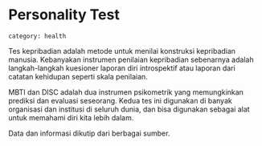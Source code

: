 # Personality Test
`category: health`

Tes kepribadian adalah metode untuk menilai konstruksi kepribadian manusia. Kebanyakan instrumen penilaian kepribadian sebenarnya adalah langkah-langkah kuesioner laporan diri introspektif atau laporan dari catatan kehidupan seperti skala penilaian.

MBTI dan DISC adalah dua instrumen psikometrik yang memungkinkan prediksi dan evaluasi seseorang. Kedua tes ini digunakan di banyak organisasi dan institusi di seluruh dunia, dan bisa digunakan sebagai alat untuk memahami diri kita lebih dalam.

Data dan informasi dikutip dari berbagai sumber.

